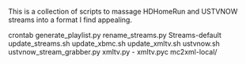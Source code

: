 This is a collection of scripts to massage HDHomeRun and USTVNOW streams into a format I find appealing.

crontab
generate_playlist.py
rename_streams.py
Streams-default
update_streams.sh
update_xbmc.sh
update_xmltv.sh
ustvnow.sh
ustvnow_stream_grabber.py
xmltv.py - xmltv.pyc
mc2xml-local/
